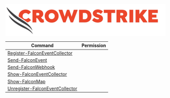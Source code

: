 ![CrowdStrike Falcon](https://raw.githubusercontent.com/CrowdStrike/falconpy/main/docs/asset/cs-logo.png)

|Command|Permission|
|-------|----------|
|[Register-FalconEventCollector](Register-FalconEventCollector)||
|[Send-FalconEvent](Send-FalconEvent)||
|[Send-FalconWebhook](Send-FalconWebhook)||
|[Show-FalconEventCollector](Show-FalconEventCollector)||
|[Show-FalconMap](Show-FalconMap)||
|[Unregister-FalconEventCollector](Unregister-FalconEventCollector)||